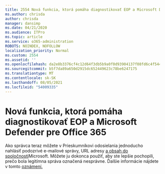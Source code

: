 ```yaml
---
title: 2554 Nová funkcia, ktorá pomáha diagnostikovať EOP a Microsoft Defender pre Office 365
ms.author: chrisda
author: chrisda
manager: dansimp
ms.date: 04/21/2020
ms.audience: ITPro
ms.topic: article
ms.service: o365-administration
ROBOTS: NOINDEX, NOFOLLOW
localization_priority: Normal
ms.custom: 2554
ms.assetid: ''
ms.openlocfilehash: da2e8b3376cf4c12d64f3db5b9a0f0d93904137f08fd6c4f54468954cec3ceda
ms.sourcegitcommit: b5f7da89a650d2915dc652449623c78be6247175
ms.translationtype: MT
ms.contentlocale: sk-SK
ms.lasthandoff: 08/05/2021
ms.locfileid: "54009335"
---
```

# <a name="new-feature-to-help-diagnose-eop-and-microsoft-defender-for-office-365"></a>Nová funkcia, ktorá pomáha diagnostikovať EOP a Microsoft Defender pre Office 365

Ako správca teraz môžete v Prieskumníkovi odosielania jednoducho nahlásiť podozrivé e-mailové správy, URL adresy [a obsah do spoločnosti](https://protection.office.com/reportsubmission)Microsoft. Môžete ju dokonca použiť, aby ste lepšie pochopili, prečo bola legitímna správa označená nesprávne. Ďalšie informácie nájdete v tomto [oznámení.](https://techcommunity.microsoft.com/t5/Security-Privacy-and-Compliance/Empower-security-teams-to-easily-report-suspicious-emails-amp/ba-p/752622)
